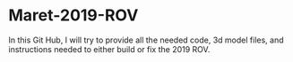 # Maret-2019-ROV
In this Git Hub, I will try to provide all the needed code, 3d model files, and instructions needed to either build or fix the 2019 ROV. 
